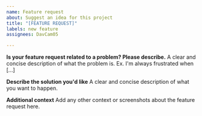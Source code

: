 ```yaml
---
name: Feature request
about: Suggest an idea for this project
title: "[FEATURE REQUEST]"
labels: new feature
assignees: DavCam05

---
```


**Is your feature request related to a problem? Please describe.**
A clear and concise description of what the problem is. Ex. I'm always frustrated when [...]

**Describe the solution you'd like**
A clear and concise description of what you want to happen.

**Additional context**
Add any other context or screenshots about the feature request here.
